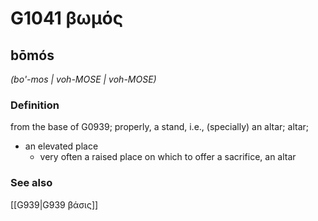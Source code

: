 # G1041 βωμός

## bōmós

_(bo'-mos | voh-MOSE | voh-MOSE)_

### Definition

from the base of G0939; properly, a stand, i.e., (specially) an altar; altar; 

- an elevated place
  - very often a raised place on which to offer a sacrifice, an altar

### See also

[[G939|G939 βάσις]]
